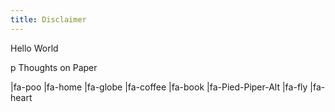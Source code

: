 ```yaml
---
title: Disclaimer
---
```


Hello World

p Thoughts on Paper

|fa-poo
|fa-home
|fa-globe
|fa-coffee
|fa-book
|fa-Pied-Piper-Alt
|fa-fly
|fa-heart
